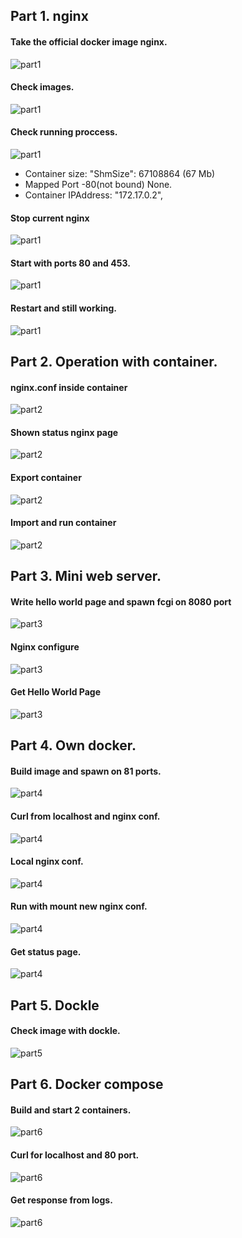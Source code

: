 ## Part 1. nginx


#### Take the official docker image **nginx**.

![part1](part_1/pull_nginx.png "Pull nginx image") 

#### Check images.

![part1](part_1/images.png "Show available images") 


#### Check running proccess.

![part1](part_1/docker_ps.png "Nginx process is running") 


- Container size: "ShmSize": 67108864 (67 Mb)
- Mapped Port -80(not bound) None. 
- Container IPAddress: "172.17.0.2",


#### Stop current nginx

![part1](part_1/stop.png "Stop curr nginx image") 

#### Start with ports 80 and 453.
![part1](part_1/welcome_ngnix.png "80 port for container connect")

#### Restart and still working.
![part1](part_1/res_work.png "Restart and still working")


## Part 2. Operation with container.

#### nginx.conf inside container
![part2](part_2/exec.png "nginx.conf")

#### Shown status nginx page
![part2](part_2/status.png "current nginx status")

#### Export container
![part2](part_2/export.png "docker export")

#### Import and run container
![part2](part_2/import_and_run.png "delete->import->run")


## Part 3. Mini web server.

#### Write hello world page and spawn fcgi on 8080 port
![part3](part_3/spawn.png "source code and swapn on 8080")

#### Nginx configure
![part3](part_3/nginx.png "nginx conf")

#### Get Hello World Page
![part3](part_3/curl.png "Get page")


## Part 4. Own docker.

#### Build image and spawn on 81 ports.
![part4](part_4/build_t.png "build and run")

#### Curl from localhost and nginx conf.
![part4](part_4/curl.png)

#### Local nginx conf.
![part4](part_4/local_nginx.png)

#### Run with mount new nginx conf.
![part4](part_4/new_nginx.png)

#### Get status page.
![part4](part_4/final.png)


## Part 5. Dockle

#### Check image with dockle.
![part5](part_5/5.png)


## Part 6. Docker compose

#### Build and start 2 containers.
![part6](part_6/build.png)

#### Curl for localhost and 80 port.
![part6](part_6/curl.png)

####  Get response from logs.
![part6](part_6/get.png)
